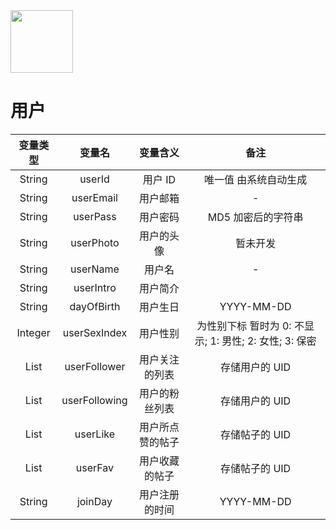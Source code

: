 <img src = "https://raw.githubusercontent.com/Mobile-Internet-BIT-20/TermProject/main/Element/Logo/loading.png" width = "100px" height = "100px"/>

# 用户
|变量类型|变量名|变量含义|备注|
|:---:|:---:|:---:|:---:|
|String|userId|用户 ID|唯一值 由系统自动生成|
|String|userEmail|用户邮箱|-|
|String|userPass|用户密码|MD5 加密后的字符串|
|String|userPhoto|用户的头像|暂未开发|
|String|userName|用户名|-|
|String|userIntro|用户简介||
|String|dayOfBirth|用户生日|YYYY-MM-DD|
|Integer|userSexIndex|用户性别|为性别下标 暂时为 0: 不显示; 1: 男性; 2: 女性; 3: 保密|
|List<String>|userFollower|用户关注的列表|存储用户的 UID|
|List<String>|userFollowing|用户的粉丝列表|存储用户的 UID|
|List<String>|userLike|用户所点赞的帖子|存储帖子的 UID|
|List<String>|userFav|用户收藏的帖子|存储帖子的 UID|
|String|joinDay|用户注册的时间|YYYY-MM-DD|
